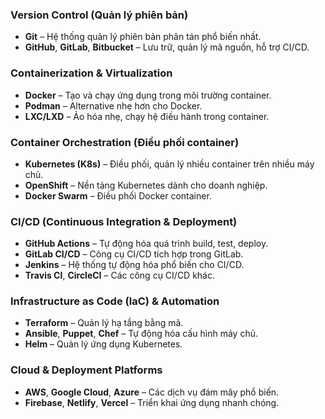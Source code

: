 
### Version Control (Quản lý phiên bản)
- **Git** – Hệ thống quản lý phiên bản phân tán phổ biến nhất.
- **GitHub**, **GitLab**, **Bitbucket** – Lưu trữ, quản lý mã nguồn, hỗ trợ CI/CD.

### Containerization & Virtualization
- **Docker** – Tạo và chạy ứng dụng trong môi trường container.
- **Podman** – Alternative nhẹ hơn cho Docker.
- **LXC/LXD** – Ảo hóa nhẹ, chạy hệ điều hành trong container.

### Container Orchestration (Điều phối container)
- **Kubernetes (K8s)** – Điều phối, quản lý nhiều container trên nhiều máy chủ.
- **OpenShift** – Nền tảng Kubernetes dành cho doanh nghiệp.
- **Docker Swarm** – Điều phối Docker container.

### CI/CD (Continuous Integration & Deployment)
- **GitHub Actions** – Tự động hóa quá trình build, test, deploy.
- **GitLab CI/CD** – Công cụ CI/CD tích hợp trong GitLab.
- **Jenkins** – Hệ thống tự động hóa phổ biến cho CI/CD.
- **Travis CI**, **CircleCI** – Các công cụ CI/CD khác.

### Infrastructure as Code (IaC) & Automation
- **Terraform** – Quản lý hạ tầng bằng mã.
- **Ansible**, **Puppet**, **Chef** – Tự động hóa cấu hình máy chủ.
- **Helm** – Quản lý ứng dụng Kubernetes.

### Cloud & Deployment Platforms
- **AWS**, **Google Cloud**, **Azure** – Các dịch vụ đám mây phổ biến.
- **Firebase**, **Netlify**, **Vercel** – Triển khai ứng dụng nhanh chóng.
